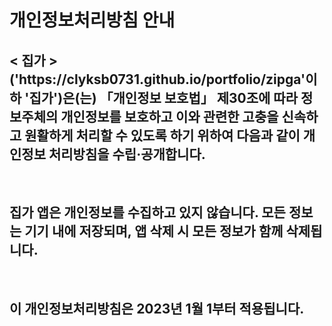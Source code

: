 # 개인정보처리방침 안내  

<h2> < 집가 >('https://clyksb0731.github.io/portfolio/zipga'이하 '집가')은(는) 「개인정보 보호법」 제30조에 따라 정보주체의 개인정보를 보호하고 이와 관련한 고충을 신속하고 원활하게 처리할 수 있도록 하기 위하여 다음과 같이 개인정보 처리방침을 수립·공개합니다.</h2>
<br/>
<h2> 집가 앱은 개인정보를 수집하고 있지 않습니다. 모든 정보는 기기 내에 저장되며, 앱 삭제 시 모든 정보가 함께 삭제됩니다.</h2>
<br/>
<h2> 이 개인정보처리방침은 2023년 1월 1부터 적용됩니다.</h2>